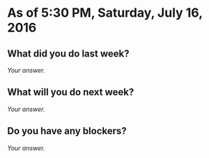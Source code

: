 # As of 5:30 PM, Saturday, July 16, 2016

## What did you do last week?

*Your answer.*

## What will you do next week?

*Your answer.*

## Do you have any blockers?

*Your answer.*

